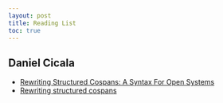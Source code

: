 ```yaml
---
layout: post
title: Reading List
toc: true
---
```


## Daniel Cicala
  * [Rewriting Structured Cospans: A Syntax For Open Systems](https://arxiv.org/abs/1906.05443)
  * [Rewriting structured cospans](http://math.ucr.edu/home/baez/SYCO4/cicala_syco4.pdf)
